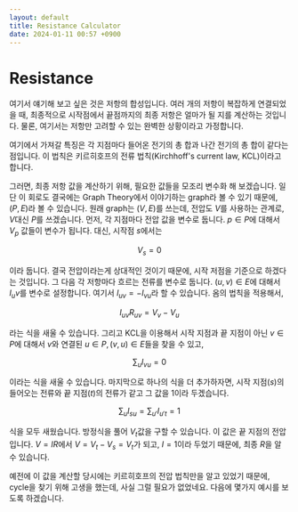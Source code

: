 ```yaml
---
layout: default
title: Resistance Calculator
date: 2024-01-11 00:57 +0900
---
```


# Resistance
여기서 얘기해 보고 싶은 것은 저항의 합성입니다.
여러 개의 저항이 복잡하게 연결되었을 때,
최종적으로 시작점에서 끝점까지의 최종 저항은 얼마가 될 지를 계산하는 것입니다.
물론, 여기서는 저항만 고려할 수 있는 완벽한 상황이라고 가정합니다.

여기에서 가져갈 특징은 각 지점마다 들어온 전기의 총 합과 나간 전기의 총 합이 같다는 점입니다.
이 법칙은 키르히호프의 전류 법칙(Kirchhoff's current law, KCL)이라고 합니다.

그러면, 최종 저항 값을 계산하기 위해, 필요한 값들을 모조리 변수화 해 보겠습니다.
일단 이 회로도 결국에는 Graph Theory에서 이야기하는 graph라 볼 수 있기 때문에, $(P, E)$라 볼 수 있습니다.
원래 graph는 $(V, E)$를 쓰는데, 전압도 $V$를 사용하는 관계로, $V$대신 $P$를 쓰겠습니다.
먼저, 각 지점마다 전압 값을 변수로 둡니다. $p \in P$에 대해서 $V_p$ 값들이 변수가 됩니다.
대신, 시작점 $s$에서는

$$V_s = 0$$

이라 둡니다.
결국 전압이라는게 상대적인 것이기 때문에, 시작 저점을 기준으로 하겠다는 것입니다.
그 다음 각 저항마다 흐르는 전류를 변수로 둡니다.
$(u, v) \in E$에 대해서 $I_uv$를 변수로 설정합니다.
여기서 $I_{uv} = -I_{vu}$라 할 수 있습니다.
옴의 법칙을 적용해서,

$$I_{uv} R_{uv} = V_v - V_u$$

라는 식을 새울 수 있습니다.
그리고 KCL을 이용해서 시작 지점과 끝 지점이 아닌 $v \in P$에 대해서
$v$와 연결된 $u \in P, (v, u) \in E$들을 찾을 수 있고,

$$\sum_{u} I_{vu} = 0$$

이라는 식을 새울 수 있습니다. 마지막으로 하나의 식을 더 추가하자면,
시작 지점($s$)의 들어오는 전류와 끝 지점($t$)의 전류가 같고 그 값을 1이라 두겠습니다.

$$\sum_{u} I_{su} = \sum_{u'} I_{u't} = 1$$

식을 모두 새웠습니다.
방정식을 풀어 $V_t$값을 구할 수 있습니다. 이 값은 끝 지점의 전압입니다.
$V=IR$에서 $V = V_t - V_s = V_t$가 되고, $I = 1$이라 두었기 때문에, 최종 $R$을 알 수 있습니다.

예전에 이 값을 계산할 당시에는 키르히호프의 전압 법칙만을 알고 있었기 때문에, cycle을 찾기 위해 고생을 했는데,
사실 그럴 필요가 없었네요. 다음에 몇가지 예시를 보도록 하겠습니다.
